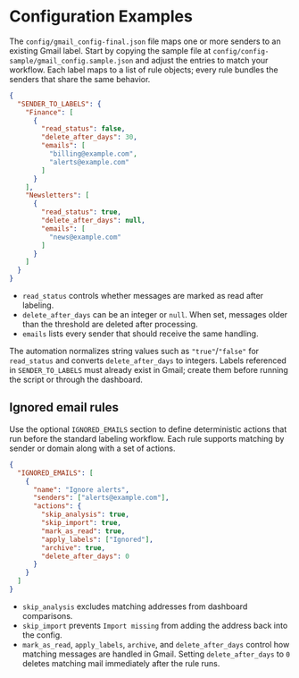 # Configuration Examples

The `config/gmail_config-final.json` file maps one or more senders to an
existing Gmail label. Start by copying the sample file at
`config/config-sample/gmail_config.sample.json` and adjust the entries to match
your workflow. Each label maps to a list of rule objects; every rule bundles
the senders that share the same behavior.

```json
{
  "SENDER_TO_LABELS": {
    "Finance": [
      {
        "read_status": false,
        "delete_after_days": 30,
        "emails": [
          "billing@example.com",
          "alerts@example.com"
        ]
      }
    ],
    "Newsletters": [
      {
        "read_status": true,
        "delete_after_days": null,
        "emails": [
          "news@example.com"
        ]
      }
    ]
  }
}
```

- `read_status` controls whether messages are marked as read after labeling.
- `delete_after_days` can be an integer or `null`. When set, messages older than
  the threshold are deleted after processing.
- `emails` lists every sender that should receive the same handling.

The automation normalizes string values such as `"true"`/`"false"` for
`read_status` and converts `delete_after_days` to integers. Labels referenced in
`SENDER_TO_LABELS` must already exist in Gmail; create them before running the
script or through the dashboard.

## Ignored email rules

Use the optional `IGNORED_EMAILS` section to define deterministic actions that
run before the standard labeling workflow. Each rule supports matching by sender
or domain along with a set of actions.

```json
{
  "IGNORED_EMAILS": [
    {
      "name": "Ignore alerts",
      "senders": ["alerts@example.com"],
      "actions": {
        "skip_analysis": true,
        "skip_import": true,
        "mark_as_read": true,
        "apply_labels": ["Ignored"],
        "archive": true,
        "delete_after_days": 0
      }
    }
  ]
}
```

- `skip_analysis` excludes matching addresses from dashboard comparisons.
- `skip_import` prevents `Import missing` from adding the address back into the
  config.
- `mark_as_read`, `apply_labels`, `archive`, and `delete_after_days` control how
  matching messages are handled in Gmail. Setting `delete_after_days` to `0`
  deletes matching mail immediately after the rule runs.
